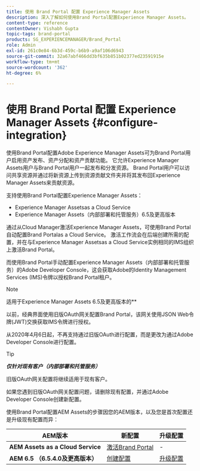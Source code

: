```yaml
---
title: 使用 Brand Portal 配置 Experience Manager Assets
description: 深入了解如何使用Brand Portal配置Experience Manager Assets。
content-type: reference
contentOwner: Vishabh Gupta
topic-tags: brand-portal
products: SG_EXPERIENCEMANAGER/Brand_Portal
role: Admin
exl-id: 261c0e84-6b3d-459c-b6b9-a9af106d6943
source-git-commit: 32a67abf466dd3bf635b851b02377ed23591915e
workflow-type: tm+mt
source-wordcount: '362'
ht-degree: 6%

---
```


# 使用 Brand Portal 配置 Experience Manager Assets {#configure-integration}

使用Brand Portal配置Adobe Experience Manager Assets可为Brand Portal用户启用资产发布、资产分配和资产贡献功能。 它允许Experience Manager Assets用户与Brand Portal用户一起发布和分发资源。 Brand Portal用户可以访问共享资源并通过将新资源上传到资源贡献文件夹并将其发布回Experience Manager Assets来贡献资源。

支持使用Brand Portal配置Experience Manager Assets：

* Experience Manager Assetsas a Cloud Service
* Experience Manager Assets（内部部署和托管服务）6.5及更高版本

通过从Cloud Manager激活Experience Manager Assets，可使用Brand Portal自动配置Brand Portalas a Cloud Service。 激活工作流会在后端创建所需的配置，并在与Experience Manager Assetsas a Cloud Service实例相同的IMS组织上激活Brand Portal。

而使用Brand Portal手动配置Experience Manager Assets（内部部署和托管服务）的Adobe Developer Console，这会获取Adobe的Identity Management Services (IMS)令牌以授权Brand Portal租户。

>[!NOTE]
>
>适用于Experience Manager Assets 6.5及更高版本的&#x200B;**&#x200B;**&#x200B;**
>
>以前，经典界面使用旧版OAuth网关配置Brand Portal，该网关使用JSON Web令牌(JWT)交换获取IMS令牌进行授权。
>
>从2020年4月6日起，不再支持通过旧版OAuth进行配置，而是更改为通过Adobe Developer Console进行配置。


>[!TIP]
>
>***仅针对现有客户（内部部署和托管服务）***
>
>旧版OAuth网关配置将继续适用于现有客户。
>
>如果您遇到旧版OAuth网关配置问题，请删除现有配置，并通过Adobe Developer Console创建新配置。

使用Brand Portal配置AEM Assets的步骤因您的AEM版本，以及您是首次配置还是升级现有配置而异：

| **AEM版本** | **新配置** | **升级配置** |
|---|---|---|
| **AEM Assets as a Cloud Service** | [激活Brand Portal](https://experienceleague.adobe.com/zh-hans/docs/experience-manager-cloud-service/content/assets/brand-portal/configure-aem-assets-with-brand-portal) | - |
| **AEM 6.5 （6.5.4.0及更高版本）** | [创建配置](https://experienceleague.adobe.com/zh-hans/docs/experience-manager-65/content/assets/brandportal/configure-aem-assets-with-brand-portal) | [升级配置](https://experienceleague.adobe.com/en/docs/experience-manager-65/content/assets/brandportal/configure-aem-assets-with-brand-portal#upgrade-integration-65) |
